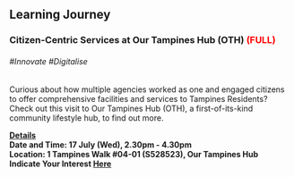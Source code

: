 <!-- ---
title: 'Learning Festival 1-19 July 2019'
permalink: /events/learning-journeys/event-details/LJ_CcSOTB
breadcrumb: 'Learning Journey'

--- -->


## Learning Journey 
### Citizen-Centric Services at Our Tampines Hub (OTH) <font color="red"> (FULL) </font>

###### _#Innovate #Digitalise_

Curious about how multiple agencies worked as one and engaged citizens to offer comprehensive facilities and services to Tampines Residents? Check out this visit to Our Tampines Hub (OTH), a first-of-its-kind community lifestyle hub, to find out more. 

<b><u>Details</u><br>
**Date and Time: 17 July (Wed), 2.30pm - 4.30pm** <br>
**Location: 1 Tampines Walk #04-01 (S528523), Our Tampines Hub** <br>
**Indicate Your Interest [Here](https://www.eventbrite.sg/e/citizen-centric-services-at-our-tampines-hub-oth-tickets-62125959417)** 
